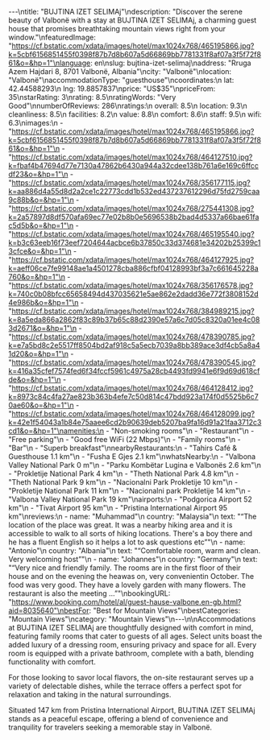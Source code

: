 ---\ntitle: "BUJTINA IZET SELIMAj"\ndescription: "Discover the serene beauty of Valbonë with a stay at BUJTINA IZET SELIMAj, a charming guest house that promises breathtaking mountain views right from your window."\nfeaturedImage: "https://cf.bstatic.com/xdata/images/hotel/max1024x768/465195866.jpg?k=5cbf6156851455f0398f87b7d8b607a5d66869bb7781331f8af07a3f5f72f861&o=&hp=1"\nlanguage: en\nslug: bujtina-izet-selimaj\naddress: "Rruga Azem Hajdari 8, 8701 Valbonë, Albania"\ncity: "Valbonë"\nlocation: "Valbonë"\naccommodationType: "guesthouse"\ncoordinates:\n  lat: 42.44588293\n  lng: 19.8857837\nprice: "US$35"\npriceFrom: 35\nstarRating: 3\nrating: 8.5\nratingWords: "Very Good"\nnumberOfReviews: 286\nratings:\n  overall: 8.5\n  location: 9.3\n  cleanliness: 8.5\n  facilities: 8.2\n  value: 8.8\n  comfort: 8.6\n  staff: 9.5\n  wifi: 6.3\nimages:\n  - "https://cf.bstatic.com/xdata/images/hotel/max1024x768/465195866.jpg?k=5cbf6156851455f0398f87b7d8b607a5d66869bb7781331f8af07a3f5f72f861&o=&hp=1"\n  - "https://cf.bstatic.com/xdata/images/hotel/max1024x768/464127510.jpg?k=fbaf4b47694d77e7130a47862b6430a944a32cdee138b761a6e169c6ffccdf23&o=&hp=1"\n  - "https://cf.bstatic.com/xdata/images/hotel/max1024x768/356177115.jpg?k=aa886d4a55d8d2a2ce1c22773cdd1b532ed437237612296d75fd2759caa9c88b&o=&hp=1"\n  - "https://cf.bstatic.com/xdata/images/hotel/max1024x768/275441308.jpg?k=2a57897d8df570afa69ec77e02b8b0e5696538b2bad4d5337a66bae61fac5d5b&o=&hp=1"\n  - "https://cf.bstatic.com/xdata/images/hotel/max1024x768/465195540.jpg?k=b3c63eeb16f73eef7204644acbce6b37850c33d374681e34202b25399c13cfce&o=&hp=1"\n  - "https://cf.bstatic.com/xdata/images/hotel/max1024x768/464127925.jpg?k=aeff06ce7fe99148ae1a4501278cba886cfbf04128993bf3a7c661645228a760&o=&hp=1"\n  - "https://cf.bstatic.com/xdata/images/hotel/max1024x768/356176578.jpg?k=740c0b08bfcc65658494d437035621e5ae862e2dadd36e772f3808152d4e986b&o=&hp=1"\n  - "https://cf.bstatic.com/xdata/images/hotel/max1024x768/384989215.jpg?k=8a5eda866a2862f83c89b37b65c88d2390e57a6c7d05c8320a01ee4c083d2671&o=&hp=1"\n  - "https://cf.bstatic.com/xdata/images/hotel/max1024x768/478390785.jpg?k=e7a5bd8c2e5517ff8504bd2af918c5a5ecb7039a8bb389ace3df4cb5a8a41d20&o=&hp=1"\n  - "https://cf.bstatic.com/xdata/images/hotel/max1024x768/478390545.jpg?k=416a35cfef7574fed6f34fccf5961c4975a28cb4493fd9941e6f9d69d618cfde&o=&hp=1"\n  - "https://cf.bstatic.com/xdata/images/hotel/max1024x768/464128412.jpg?k=8973c84c4fa27ae823b363b4efe7c50d814c47bdd923a174f0d5525b6c70ae60&o=&hp=1"\n  - "https://cf.bstatic.com/xdata/images/hotel/max1024x768/464128099.jpg?k=42e1f54043a1b84e75aaee6cd2b90639deb5207ba9fa16d91a21faa3712c3cd1&o=&hp=1"\namenities:\n  - "Non-smoking rooms"\n  - "Restaurant"\n  - "Free parking"\n  - "Good free WiFi (22 Mbps)"\n  - "Family rooms"\n  - "Bar"\n  - "Superb breakfast"\nnearbyRestaurants:\n  - "Tahirs Café & Guesthouse 1.1 km"\n  - "Fusha E Gjes 2.1 km"\nwhatsNearby:\n  - "Valbona Valley National Park 0 m"\n  - "Parku Kombëtar Lugina e Valbonës 2.6 km"\n  - "Prokletije National Park 4 km"\n  - "Theth National Park 4.8 km"\n  - "Theth National Park 9 km"\n  - "Nacionalni Park Prokletije 10 km"\n  - "Prokletije National Park 11 km"\n  - "Nacionalni park Prokletije 14 km"\n  - "Valbona Valley National Park 19 km"\nairports:\n  - "Podgorica Airport 52 km"\n  - "Tivat Airport 95 km"\n  - "Pristina International Airport 95 km"\nreviews:\n  - name: "Muhammad"\n    country: "Malaysia"\n    text: "“The location of the place was great. It was a nearby hiking area and it is accessible to walk to all sorts of hiking locations. There's a boy there and he has a fluent English so it helps a lot to ask questions etc”"\n  - name: "Antonio"\n    country: "Albania"\n    text: "“Comfortable room, warm and clean. Very welcoming host”"\n  - name: "Johannes"\n    country: "Germany"\n    text: "“Very nice and friendly family. The rooms are in the first floor of their house and on the evening the heawas on, very convenientin October. The food was very good.
They have a lovely garden with many flowers.
The restaurant is also the meeting ...”"\nbookingURL: "https://www.booking.com/hotel/al/guest-hause-valbone.en-gb.html?aid=8035640"\nbestFor: "Best for Mountain Views"\nbestCategories: "Mountain Views"\ncategory: "Mountain Views"\n---\n\nAccommodations at BUJTINA IZET SELIMAj are thoughtfully designed with comfort in mind, featuring family rooms that cater to guests of all ages. Select units boast the added luxury of a dressing room, ensuring privacy and space for all. Every room is equipped with a private bathroom, complete with a bath, blending functionality with comfort.

For those looking to savor local flavors, the on-site restaurant serves up a variety of delectable dishes, while the terrace offers a perfect spot for relaxation and taking in the natural surroundings.

Situated 147 km from Pristina International Airport, BUJTINA IZET SELIMAj stands as a peaceful escape, offering a blend of convenience and tranquility for travelers seeking a memorable stay in Valbonë.